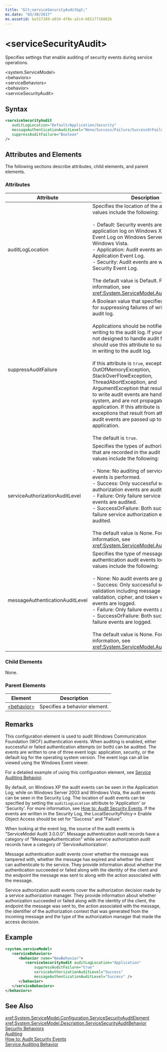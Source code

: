 ```yaml
---
title: "&lt;serviceSecurityAudit&gt;"
ms.date: "03/30/2017"
ms.assetid: ba517369-a034-4f8e-a2c4-66517716062b
---
```

# &lt;serviceSecurityAudit&gt;
Specifies settings that enable auditing of security events during service operations.  
  
 \<system.ServiceModel>  
\<behaviors>  
\<serviceBehaviors>  
\<behavior>  
\<serviceSecurityAudit>  
  
## Syntax  
  
```xml  
<serviceSecurityAudit   
   auditLogLocation="Default/Application/Security"  
   messageAuthenticationAuditLevel="None/Success/Failure/SuccessOrFailure"   serviceAuthorizationAuditLevel="None/Success/Failure/SuccessOrFailure"  
   suppressAuditFailure="Boolean"  
/>  
```  
  
## Attributes and Elements  
 The following sections describe attributes, child elements, and parent elements.  
  
### Attributes  
  
|Attribute|Description|  
|---------------|-----------------|  
|auditLogLocation|Specifies the location of the audit log. Valid values include the following:<br /><br /> -   Default: Security events are written to the application log on Windows XP, and to the Event Log on Windows Server 2003 and Windows Vista.<br />-   Application: Audit events are written to the Application Event Log.<br />-   Security: Audit events are written to the Security Event Log.<br /><br /> The default value is Default. For more information, see <xref:System.ServiceModel.AuditLogLocation>.|  
|suppressAuditFailure|A Boolean value that specifies the behavior for suppressing failures of writing to the audit log.<br /><br /> Applications should be notified for failures of writing to the audit log. If your application is not designed to handle audit failures, you should use this attribute to suppress failures in writing to the audit log.<br /><br /> If this attribute is `true`, exceptions other than OutOfMemoryException, StackOverFlowException, ThreadAbortException, and ArgumentException that result from attempts to write audit events are handled by the system, and are not propagated to the application. If this attribute is `false`, all exceptions that result from attempts to write audit events are passed up to the application.<br /><br /> The default is `true`.|  
|serviceAuthorizationAuditLevel|Specifies the types of authorization events that are recorded in the audit log. Valid values include the following:<br /><br /> -   None: No auditing of service authorization events is performed.<br />-   Success: Only successful service authorization events are audited.<br />-   Failure: Only failure service authorization events are audited.<br />-   SuccessOrFailure: Both success and failure service authorization events are audited.<br /><br /> The default value is None. For more information, see <xref:System.ServiceModel.AuditLevel>.|  
|messageAuthenticationAuditLevel|Specifies the type of message authentication audit events logged. Valid values include the following:<br /><br /> -   None: No audit events are generated.<br />-   Success: Only successful security (full validation including message signature validation, cipher, and token validation) events are logged.<br />-   Failure: Only failure events are logged.<br />-   SuccessOrFailure: Both success and failure events are logged.<br /><br /> The default value is None. For more information, see <xref:System.ServiceModel.AuditLevel>.|  
  
### Child Elements  
 None.  
  
### Parent Elements  
  
|Element|Description|  
|-------------|-----------------|  
|[\<behavior>](../../../../../docs/framework/configure-apps/file-schema/wcf/behavior-of-endpointbehaviors.md)|Specifies a behavior element.|  
  
## Remarks  
 This configuration element is used to audit Windows Communication Foundation (WCF) authentication events. When auditing is enabled, either successful or failed authentication attempts (or both) can be audited. The events are written to one of three event logs: application, security, or the default log for the operating system version. The event logs can all be viewed using the Windows Event viewer.  
  
 For a detailed example of using this configuration element, see [Service Auditing Behavior](../../../../../docs/framework/wcf/samples/service-auditing-behavior.md).  
  
 By default, on Windows XP the audit events can be seen in the Application Log; while on Windows Server 2003 and Windows Vista, the audit events can be seen in the Security Log. The location of audit events can be specified by setting the `auditLogLocation` attribute to 'Application' or 'Security'. For more information, see [How to: Audit Security Events](../../../../../docs/framework/wcf/feature-details/how-to-audit-wcf-security-events.md). If the events are written in the Security Log, the LocalSecurityPolicy-> Enable Object Access should be set for "Success" and "Failure".  
  
 When looking at the event log, the source of the audit events is "ServiceModel Audit 3.0.0.0". Message authentication audit records have a category of "MessageAuthentication" while service authorization audit records have a category of 'ServiceAuthorization'.  
  
 Message authentication audit events cover whether the message was tampered with, whether the message has expired and whether the client can authenticate to the service. They provide information about whether the authentication succeeded or failed along with the identity of the client and the endpoint the message was sent to along with the action associated with the message.  
  
 Service authorization audit events cover the authorization decision made by a service authorization manager. They provide information about whether authorization succeeded or failed along with the identity of the client, the endpoint the message was sent to, the action associated with the message, the identifier of the authorization context that was generated from the incoming message and the type of the authorization manager that made the access decision.  
  
## Example  
  
```xml  
<system.serviceModel>  
   <serviceBehaviors>  
      <behavior name="NewBehavior">  
         <serviceSecurityAudit auditLogLocation="Application"   
             suppressAuditFailure="true"  
             serviceAuthorizationAuditLevel="Success"   
             messageAuthenticationAuditLevel="Success" />  
      </behavior>  
   </serviceBehaviors>  
</behaviors>  
```  
  
## See Also  
 <xref:System.ServiceModel.Configuration.ServiceSecurityAuditElement>  
 <xref:System.ServiceModel.Description.ServiceSecurityAuditBehavior>  
 [Security Behaviors](../../../../../docs/framework/wcf/feature-details/security-behaviors-in-wcf.md)  
 [Auditing](../../../../../docs/framework/wcf/feature-details/auditing-security-events.md)  
 [How to: Audit Security Events](../../../../../docs/framework/wcf/feature-details/how-to-audit-wcf-security-events.md)  
 [Service Auditing Behavior](../../../../../docs/framework/wcf/samples/service-auditing-behavior.md)

